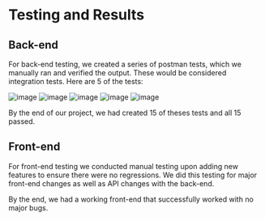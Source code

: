 # Testing and Results

## Back-end

For back-end testing, we created a series of postman tests, which we manually ran and verified the output. These would be considered integration tests. Here are 5 of the tests:

![image](https://github.com/user-attachments/assets/b0e2150f-3f3a-4028-b688-6ce1c315aa96)
![image](https://github.com/user-attachments/assets/a7348b0f-f608-4224-b064-12d6cef5a4b1)
![image](https://github.com/user-attachments/assets/f46ee7cd-66fe-4d16-8c26-f2868117bc7e)
![image](https://github.com/user-attachments/assets/2302bff6-4d50-457a-ad93-c4a304f885c4)
![image](https://github.com/user-attachments/assets/e8bfebcd-104a-4b1d-b2d0-dbeda3d434f1)

By the end of our project, we had created 15 of theses tests and all 15 passed.

## Front-end

For front-end testing we conducted manual testing upon adding new features to ensure there were no regressions. We did this testing for major front-end changes as well as API changes with the back-end.

By the end, we had a working front-end that successfully worked with no major bugs.
